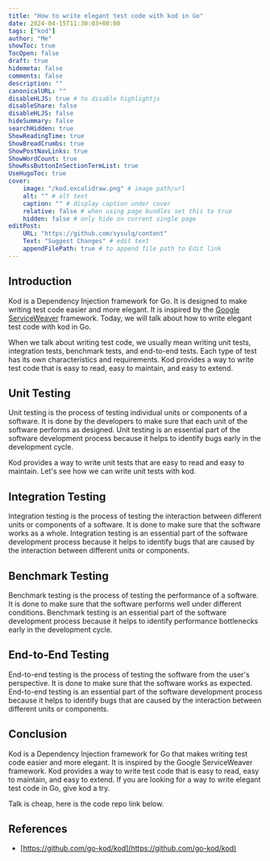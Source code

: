 ```yaml
---
title: "How to write elegant test code with kod in Go"
date: 2024-04-15T11:30:03+00:00
tags: ["kod"]
author: "Me"
showToc: true
TocOpen: false
draft: true
hidemeta: false
comments: false
description: ""
canonicalURL: ""
disableHLJS: true # to disable highlightjs
disableShare: false
disableHLJS: false
hideSummary: false
searchHidden: true
ShowReadingTime: true
ShowBreadCrumbs: true
ShowPostNavLinks: true
ShowWordCount: true
ShowRssButtonInSectionTermList: true
UseHugoToc: true
cover:
    image: "/kod.excalidraw.png" # image path/url
    alt: "" # alt text
    caption: "" # display caption under cover
    relative: false # when using page bundles set this to true
    hidden: false # only hide on current single page
editPost:
    URL: "https://github.com/sysulq/content"
    Text: "Suggest Changes" # edit text
    appendFilePath: true # to append file path to Edit link
---
```


## Introduction

Kod is a Dependency Injection framework for Go. It is designed to make writing test code easier and more elegant. It is inspired by the [Google ServiceWeaver](https://github.com/ServiceWeaver/weaver) framework.
Today, we will talk about how to write elegant test code with kod in Go.

When we talk about writing test code, we usually mean writing unit tests, integration tests, benchmark tests, and end-to-end tests. Each type of test has its own characteristics and requirements. Kod provides a way to write test code that is easy to read, easy to maintain, and easy to extend.

## Unit Testing

Unit testing is the process of testing individual units or components of a software. It is done by the developers to make sure that each unit of the software performs as designed. Unit testing is an essential part of the software development process because it helps to identify bugs early in the development cycle.

Kod provides a way to write unit tests that are easy to read and easy to maintain. Let's see how we can write unit tests with kod.

## Integration Testing

Integration testing is the process of testing the interaction between different units or components of a software. It is done to make sure that the software works as a whole. Integration testing is an essential part of the software development process because it helps to identify bugs that are caused by the interaction between different units or components.

## Benchmark Testing

Benchmark testing is the process of testing the performance of a software. It is done to make sure that the software performs well under different conditions. Benchmark testing is an essential part of the software development process because it helps to identify performance bottlenecks early in the development cycle.

## End-to-End Testing

End-to-end testing is the process of testing the software from the user's perspective. It is done to make sure that the software works as expected. End-to-end testing is an essential part of the software development process because it helps to identify bugs that are caused by the interaction between different units or components.

## Conclusion

Kod is a Dependency Injection framework for Go that makes writing test code easier and more elegant. It is inspired by the Google ServiceWeaver framework. Kod provides a way to write test code that is easy to read, easy to maintain, and easy to extend. If you are looking for a way to write elegant test code in Go, give kod a try.

Talk is cheap, here is the code repo link below.

## References

- [https://github.com/go-kod/kod](https://github.com/go-kod/kod)
<!-- - [https://github.com/go-kod/kod-mono](https://github.com/go-kod/kod-mono) -->
